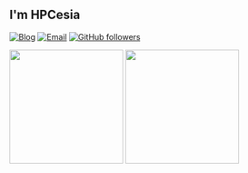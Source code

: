 ## I'm HPCesia

[![Blog](https://img.shields.io/badge/-blog.hpcesia.com-0e83cd?style=flat-square&logo=Blogger&logoColor=fff)](https://blog.hpcesia.com/)
[![Email](https://img.shields.io/badge/-me@hpcesia.com-911318?style=flat-square&logo=Mail.RU&logoColor=white&labelColor=c14438)](mailto:me@hpcesia.com)
[![GitHub followers](https://img.shields.io/github/followers/HPCesia?style=flat-square&logo=github&label=GitHub%20Followers&labelColor=282c34&color=181717)](https://github.com/HPCesia/)

<span>
  <img src='https://github-readme-stats.vercel.app/api?username=HPCesia&show_icons=true' height="200px" />
</span>
<span>
  <img src='https://github-readme-stats.vercel.app/api/top-langs/?username=HPCesia&layout=compact&hide=html,xslt,mdx' height="200px" />
</span>
